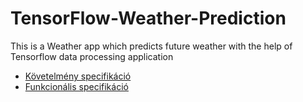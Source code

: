 # TensorFlow-Weather-Prediction
This is a Weather app which predicts future weather with the help of Tensorflow data processing application

- [Követelmény specifikáció](docs/kovspec.md)
- [Funkcionális specifikáció](docs/funkspec.md)